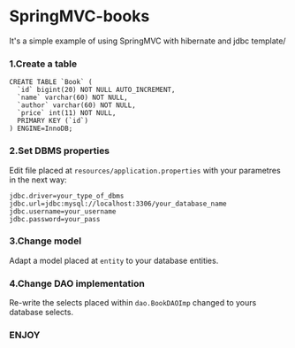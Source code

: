 # SpringMVC-books
It's a simple example of using SpringMVC with hibernate and jdbc template/
### 1.Create a table
~~~
CREATE TABLE `Book` (
  `id` bigint(20) NOT NULL AUTO_INCREMENT,
  `name` varchar(60) NOT NULL,
  `author` varchar(60) NOT NULL,
  `price` int(11) NOT NULL,
  PRIMARY KEY (`id`)
) ENGINE=InnoDB;
~~~
### 2.Set DBMS properties
Edit file placed at `resources/application.properties` with your parametres in the next way:
~~~
jdbc.driver=your_type_of_dbms
jdbc.url=jdbc:mysql://localhost:3306/your_database_name
jdbc.username=your_username
jdbc.password=your_pass
~~~
### 3.Change model
Adapt a model placed at `entity` to your database entities.
### 4.Change DAO implementation
Re-write the selects placed within `dao.BookDAOImp` changed to yours database selects.
### ENJOY
